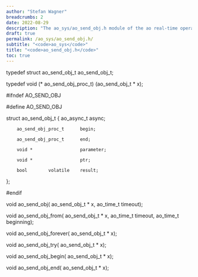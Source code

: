 ```yaml
---
author: "Stefan Wagner"
breadcrumbs: 2
date: 2022-08-29
description: "The ao_sys/ao_send_obj.h module of the ao real-time operating system."
draft: true
permalink: /ao_sys/ao_send_obj.h/ 
subtitle: "<code>ao_sys</code>"
title: "<code>ao_send_obj.h</code>"
toc: true
---
```


typedef struct  ao_send_obj_t   ao_send_obj_t;

typedef void (*                 ao_send_obj_proc_t) (ao_send_obj_t * x);

#ifndef AO_SEND_OBJ

#define AO_SEND_OBJ

struct  ao_send_obj_t
{
        ao_async_t              async;

        ao_send_obj_proc_t      begin;

        ao_send_obj_proc_t      end;

        void *                  parameter;

        void *                  ptr;

        bool        volatile    result;
};

#endif

void    ao_send_obj(            ao_send_obj_t * x, ao_time_t timeout);

void    ao_send_obj_from(       ao_send_obj_t * x, ao_time_t timeout, ao_time_t beginning);

void    ao_send_obj_forever(    ao_send_obj_t * x);

void    ao_send_obj_try(        ao_send_obj_t * x);

void    ao_send_obj_begin(      ao_send_obj_t * x);

void    ao_send_obj_end(        ao_send_obj_t * x);

